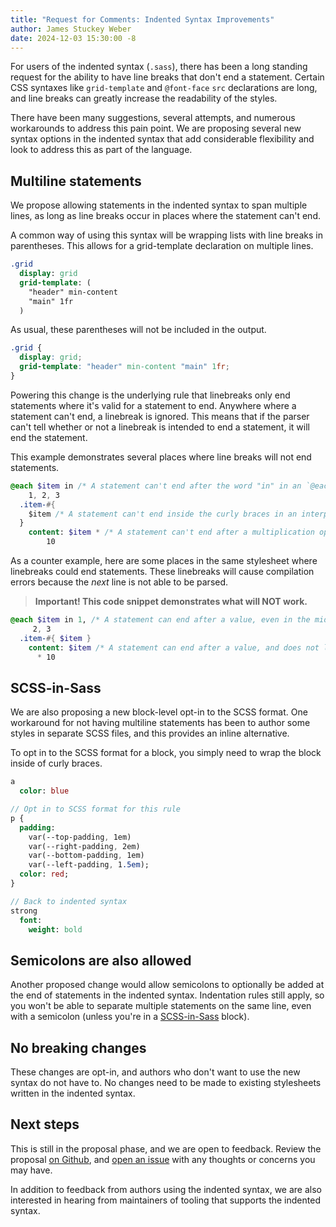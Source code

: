 ```yaml
---
title: "Request for Comments: Indented Syntax Improvements"
author: James Stuckey Weber
date: 2024-12-03 15:30:00 -8
---
```


For users of the indented syntax (`.sass`), there has been a long standing
request for the ability to have line breaks that don't end a statement. Certain
CSS syntaxes like `grid-template` and `@font-face` `src` declarations are long,
and line breaks can greatly increase the readability of the styles. 

There have been many suggestions, several attempts, and numerous workarounds to
address this pain point. We are proposing several new syntax options in the
indented syntax that add considerable flexibility and look to address this as
part of the language.

## Multiline statements

We propose allowing statements in the indented syntax to span multiple lines, as
long as line breaks occur in places where the statement can't end. 

A common way of using this syntax will be wrapping lists with line breaks in
parentheses. This allows for a grid-template declaration on multiple lines.

```sass
.grid
  display: grid
  grid-template: (
    "header" min-content
    "main" 1fr
  )
```

As usual, these parentheses will not be included in the output.

```css
.grid {
  display: grid;
  grid-template: "header" min-content "main" 1fr;
}
```

Powering this change is the underlying rule that linebreaks only end statements
where it's valid for a statement to end. Anywhere where a statement can't end, a
linebreak is ignored. This means that if the parser can't tell whether or not a
linebreak is intended to end a statement, it will end the statement.

This example demonstrates several places where line breaks will not end
statements.

```sass
@each $item in /* A statement can't end after the word "in" in an `@each` statement. */
    1, 2, 3
  .item-#{ 
    $item /* A statement can't end inside the curly braces in an interpolation. */
  }
    content: $item * /* A statement can't end after a multiplication operator. */
        10
```


As a counter example, here are some places in the same stylesheet where
linebreaks could end statements. These linebreaks will cause compilation errors
because the _next_ line is not able to be parsed.

> **Important! This code snippet demonstrates what will NOT work.**

```sass
@each $item in 1, /* A statement can end after a value, even in the middle of a list. */
     2, 3
  .item-#{ $item }
    content: $item /* A statement can end after a value, and does not look ahead for operators. */
      * 10
```

## SCSS-in-Sass

We are also proposing a new block-level opt-in to the SCSS format. One 
workaround for not having multiline statements has been to author some styles in
separate SCSS files, and this provides an inline alternative.

To opt in to the SCSS format for a block, you simply need
to wrap the block inside of curly braces. 

```sass
a
  color: blue

// Opt in to SCSS format for this rule
p {
  padding: 
    var(--top-padding, 1em)
    var(--right-padding, 2em)
    var(--bottom-padding, 1em)
    var(--left-padding, 1.5em);
  color: red;
}

// Back to indented syntax
strong
  font:
    weight: bold
```

## Semicolons are also allowed

Another proposed change would allow semicolons to optionally be added at the end
of statements in the indented syntax. Indentation rules still apply, so you
won't be able to separate multiple statements on the same line, even with a
semicolon (unless you're in a [SCSS-in-Sass](#scss-in-sass) block).

## No breaking changes

These changes are opt-in, and authors who don't want to use the new syntax do
not have to. No changes need to be made to existing stylesheets written in the
indented syntax.

## Next steps

This is still in the proposal phase, and we are open to feedback. Review the
proposal [on Github], and [open an issue] with any thoughts or concerns you
may have.

[on Github]: https://github.com/sass/sass/blob/main/proposal/indented-syntax-improvements.md
[open an issue]: https://github.com/sass/sass/issues/new

In addition to feedback from authors using the indented syntax, we are also
interested in hearing from maintainers of tooling that supports the indented
syntax.

